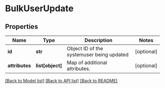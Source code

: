 # BulkUserUpdate

## Properties
Name | Type | Description | Notes
------------ | ------------- | ------------- | -------------
**id** | **str** | Object ID of the systemuser being updated | [optional] 
**attributes** | **list[object]** | Map of additional attributes. | [optional] 

[[Back to Model list]](../README.md#documentation-for-models) [[Back to API list]](../README.md#documentation-for-api-endpoints) [[Back to README]](../README.md)


